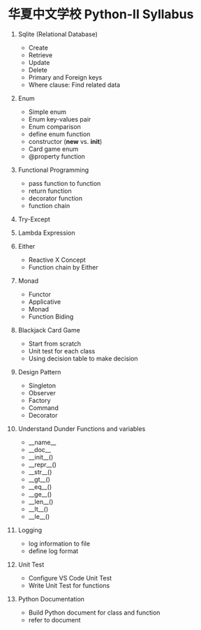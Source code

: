 # 华夏中文学校 Python-II Syllabus

1. Sqlite (Relational Database)
    - Create
    - Retrieve
    - Update
    - Delete
    - Primary and Foreign keys
    - Where clause: Find related data
    
1. Enum
    - Simple enum
    - Enum key-values pair
    - Enum comparison
    - define enum function
    - constructor (__new__ vs. __init__)
    - Card game enum
    - @property function

1. Functional Programming
    - pass function to function
    - return function
    - decorator function
    - function chain

1. Try-Except

1. Lambda Expression

1. Either
    - Reactive X Concept
    - Function chain by Either

1. Monad
    - Functor
    - Applicative
    - Monad
    - Function Biding

1. Blackjack Card Game
    - Start from scratch
    - Unit test for each class
    - Using decision table to make decision

1. Design Pattern
    - Singleton
    - Observer
    - Factory
    - Command
    - Decorator

1. Understand Dunder Functions and variables
    - \_\_name__
    - \_\_doc__
    - \_\_init__()
    - \_\_repr__()
    - \_\_str__()
    - \_\_gt__()
    - \_\_eq__()
    - \_\_ge__()
    - \_\_len__()
    - \_\_lt__()
    - \_\_le__()

1. Logging
    - log information to file
    - define log format

1. Unit Test
    - Configure VS Code Unit Test
    - Write Unit Test for functions

1. Python Documentation
    - Build Python document for class and function
    - refer to document